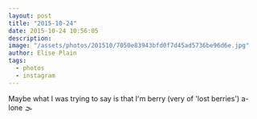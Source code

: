 ```yaml
---
layout: post
title: "2015-10-24"
date: 2015-10-24 10:56:05
description: 
image: "/assets/photos/201510/7050e83943bfd0f7d45ad5736be96d6e.jpg"
author: Elise Plain
tags: 
  - photos
  - instagram
---
```


Maybe what I was trying to say is that I&#39;m berry (very of &#39;lost berries&#39;) a-lone 🌫
<p></p>
